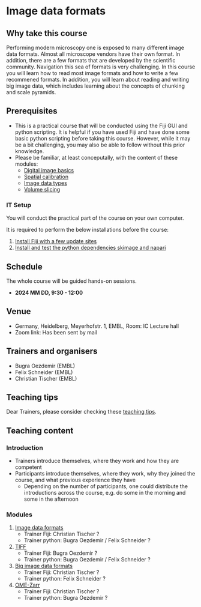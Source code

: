 # Image data formats

## Why take this course

Performing modern microscopy one is exposed to many different image data formats. Almost all microscope vendors have their own format. In addition, there are a few formats that are developed by the scientific community. Navigation this sea of formats is very challenging. In this course you will learn how to read most image formats and how to write a few recommened formats. In addition, you will learn about reading and writing big image data, which includes learning about the concepts of chunking and scale pyramids.

## Prerequisites

* This is a practical course that will be conducted using the Fiji GUI and python scripting. It is helpful if you have used Fiji and have done some basic python scripting before taking this course. However, while it may be a bit challenging, you may also be able to follow without this prior knowledge.
* Please be familiar, at least conceputally, with the content of these modules:
  * [Digital image basics](https://neubias.github.io/training-resources/pixels/index.html)
  * [Spatial calibration](https://neubias.github.io/training-resources/spatial_calibration/index.html)
  * [Image data types](https://neubias.github.io/training-resources/datatypes/index.html)
  * [Volume slicing](https://neubias.github.io/training-resources/volume_slicing/index.html)

### IT Setup

You will conduct the practical part of the course on your own computer.

It is required to perform the below installations before the course:

1. [Install Fiji with a few update sites](https://neubias.github.io/training-resources/tool_installation/index.html?id_activity_platform-1=conda-activity-1&id_activity_platform-0=fiji-activity-0#imagej)
1. [Install and test the python dependencies skimage and napari](https://neubias.github.io/training-resources/tool_installation/index.html?id_activity_platform-1=conda-activity-1#skimage_napari)


## Schedule 

The whole course will be guided hands-on sessions.

- **2024 MM DD, 9:30 - 12:00** 

## Venue

- Germany, Heidelberg, Meyerhofstr. 1, EMBL, Room: IC Lecture hall
- Zoom link: Has been sent by mail

## Trainers and organisers

- Bugra Oezdemir (EMBL)
- Felix Schneider (EMBL)
- Christian Tischer (EMBL)

## Teaching tips

Dear Trainers, please consider checking these [teaching tips](https://github.com/NEUBIAS/training-resources/blob/master/TEACHING_TIPS.md).

## Teaching content

### Introduction

- Trainers introduce themselves, where they work and how they are competent
- Participants introduce themselves, where they work, why they joined the course, and what previous experience they have
    - Depending on the number of participants, one could distribute the introductions across the course, e.g. do some in the morning and some in the afternoon

### Modules

1. [Image data formats](https://neubias.github.io/training-resources/image_file_formats/index.html)
    - Trainer Fiji: Christian Tischer ?     
    - Trainer python: Bugra Oezdemir / Felix Schneider ? 
1. [TIFF](https://neubias.github.io/training-resources/tiff/index.html)
    - Trainer Fiji: Bugra Oezdemir ?
    - Trainer python: Bugra Oezdemir / Felix Schneider ?
1. [Big image data formats](https://neubias.github.io/training-resources/big_image_file_formats/index.html)
    - Trainer Fiji: Christian Tischer ?  
    - Trainer python: Felix Schneider ?
1. [OME-Zarr](https://neubias.github.io/training-resources/ome_zarr/index.html)
    - Trainer Fiji: Christian Tischer ?  
    - Trainer python: Bugra Oezdemir ?
